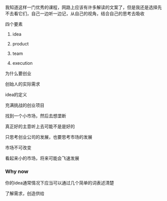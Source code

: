 我知道这样一门优秀的课程，网路上应该有许多解读的文案了，但是我还是选择先不去看它们，自己一边听一边记，从自己的视角，结合自己的思考去吸收



四个要素

1. idea

2. product

3. team

4. execution

   

   

为什么要创业

创始人的实际需求

idea的定义

充满挑战的创业项目

找到一个小市场，然后去想垄断

真正好的主意听上去可能不是是好的

只思考创业公司的发展，也要思考市场的发展

市场不可改变

看起来小的市场，将来可能会飞速发展



### Why now 

你的idea通常情况下应当可以通过几个简单的词表述清楚



了解需求，创造供给